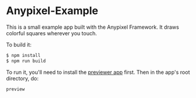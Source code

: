 # Anypixel-Example

This is a small example app built with the Anypixel Framework. 
It draws colorful squares wherever you touch.

To build it:
```sh
$ npm install
$ npm run build
```

To run it, you'll need to install the [previewer app](https://github.com/googlecreativelab/anypixel/tree/master/frontend/previewer) first. Then in the app's root directory, do:
```sh   
preview
```

